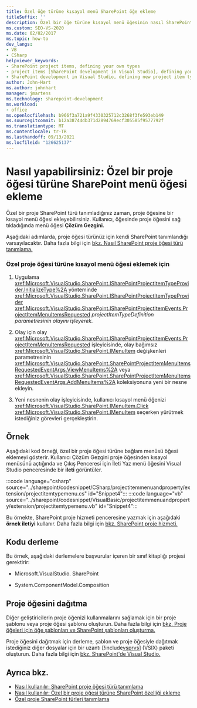```yaml
---
title: Özel öğe türüne kısayol menü SharePoint öğe ekleme
titleSuffix: ''
description: Özel bir öğe türüne kısayol menü öğesinin nasıl SharePoint olduğunu bilmek. Menü öğesi, Çözüm Gezgini'da proje öğesini sağ Çözüm Gezgini.
ms.custom: SEO-VS-2020
ms.date: 02/02/2017
ms.topic: how-to
dev_langs:
- VB
- CSharp
helpviewer_keywords:
- SharePoint project items, defining your own types
- project items [SharePoint development in Visual Studio], defining your own types
- SharePoint development in Visual Studio, defining new project item types
author: John-Hart
ms.author: johnhart
manager: jmartens
ms.technology: sharepoint-development
ms.workload:
- office
ms.openlocfilehash: b966f3a721a9f4330325712c3268f3fe593eb149
ms.sourcegitcommit: b12a38744db371d2894769ecf305585f9577792f
ms.translationtype: MT
ms.contentlocale: tr-TR
ms.lasthandoff: 09/13/2021
ms.locfileid: "126625137"
---
```

# <a name="how-to-add-a-shortcut-menu-item-to-a-custom-sharepoint-project-item-type"></a>Nasıl yapabilirsiniz: Özel bir proje öğesi türüne SharePoint menü öğesi ekleme
  Özel bir proje SharePoint türü tanımladığınız zaman, proje öğesine bir kısayol menü öğesi ekleyebilirsiniz. Kullanıcı, öğesinde proje öğesini sağ tıkladığında menü öğesi **Çözüm Gezgini.**

 Aşağıdaki adımlarda, proje öğesi türünüz için kendi SharePoint tanımlandığı varsayılacaktır. Daha fazla bilgi için [bkz. Nasıl SharePoint proje öğesi türü tanımlama.](../sharepoint/how-to-define-a-sharepoint-project-item-type.md)

### <a name="to-add-a-shortcut-menu-item-to-a-custom-project-item-type"></a>Özel proje öğesi türüne kısayol menü öğesi eklemek için

1. Uygulama <xref:Microsoft.VisualStudio.SharePoint.ISharePointProjectItemTypeProvider.InitializeType%2A> yönteminde <xref:Microsoft.VisualStudio.SharePoint.ISharePointProjectItemTypeProvider> <xref:Microsoft.VisualStudio.SharePoint.ISharePointProjectItemEvents.ProjectItemMenuItemsRequested> *projectItemTypeDefinition parametresinin olayını işleyerek.*

2. Olay için olay <xref:Microsoft.VisualStudio.SharePoint.ISharePointProjectItemEvents.ProjectItemMenuItemsRequested> işleyicisinde, olay bağımsız <xref:Microsoft.VisualStudio.SharePoint.IMenuItem> değişkenleri parametresinin <xref:Microsoft.VisualStudio.SharePoint.SharePointProjectItemMenuItemsRequestedEventArgs.ViewMenuItems%2A> veya <xref:Microsoft.VisualStudio.SharePoint.SharePointProjectItemMenuItemsRequestedEventArgs.AddMenuItems%2A> koleksiyonuna yeni bir nesne ekleyin.

3. Yeni nesnenin olay işleyicisinde, kullanıcı kısayol menü öğenizi <xref:Microsoft.VisualStudio.SharePoint.IMenuItem.Click> <xref:Microsoft.VisualStudio.SharePoint.IMenuItem> seçerken yürütmek istediğiniz görevleri gerçekleştirin.

## <a name="example"></a>Örnek
 Aşağıdaki kod örneği, özel bir proje öğesi türüne bağlam menüsü öğesi eklemeyi gösterir. Kullanıcı Çözüm Gezgini proje öğesinden kısayol menüsünü  açtığında ve Çıkış Penceresi  için İleti Yaz menü öğesini Visual Studio penceresinde bir **ileti** görüntüler.

 :::code language="csharp" source="../sharepoint/codesnippet/CSharp/projectitemmenuandproperty/extension/projectitemtypemenu.cs" id="Snippet4":::
 :::code language="vb" source="../sharepoint/codesnippet/VisualBasic/projectitemmenuandproperty/extension/projectitemtypemenu.vb" id="Snippet4":::

 Bu örnekte, SharePoint proje hizmeti penceresine yazmak için aşağıdaki **örnek iletiyi** kullanır. Daha fazla bilgi için [bkz. SharePoint proje hizmeti.](../sharepoint/using-the-sharepoint-project-service.md)

## <a name="compile-the-code"></a>Kodu derleme
 Bu örnek, aşağıdaki derlemelere başvurular içeren bir sınıf kitaplığı projesi gerektirir:

- Microsoft.VisualStudio. SharePoint

- System.ComponentModel.Composition

## <a name="deploy-the-project-item"></a>Proje öğesini dağıtma
 Diğer geliştiricilerin proje öğenizi kullanmalarını sağlamak için bir proje şablonu veya proje öğesi şablonu oluşturun. Daha fazla bilgi için [bkz. Proje öğeleri için öğe şablonları ve SharePoint şablonları oluşturma.](../sharepoint/creating-item-templates-and-project-templates-for-sharepoint-project-items.md)

 Proje öğesini dağıtmak için derleme, şablon ve proje öğesiyle dağıtmak istediğiniz diğer dosyalar için bir uzantı [!include[vsprvs](../sharepoint/includes/vsprvs-md.md)] (VSIX) paketi oluşturun. Daha fazla bilgi için [bkz. SharePoint'de Visual Studio.](../sharepoint/deploying-extensions-for-the-sharepoint-tools-in-visual-studio.md)

## <a name="see-also"></a>Ayrıca bkz.
- [Nasıl kullanılır: SharePoint proje öğesi türü tanımlama](../sharepoint/how-to-define-a-sharepoint-project-item-type.md)
- [Nasıl kullanılır: Özel bir proje öğesi türüne SharePoint özelliği ekleme](../sharepoint/how-to-add-a-property-to-a-custom-sharepoint-project-item-type.md)
- [Özel proje SharePoint türleri tanımlama](../sharepoint/defining-custom-sharepoint-project-item-types.md)
